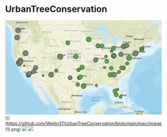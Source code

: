 # UrbanTreeConservation
![](https://github.com/Weilin37/UrbanTreeConservation/blob/main/misc/image.png)
![](https://github.com/Weilin37/UrbanTreeConservation/blob/main/misc/image (1).png)
![](https://github.com/Weilin37/UrbanTreeConservation/blob/main/misc/freedraw.gif)
![](https://github.com/Weilin37/UrbanTreeConservation/blob/main/misc/test.png)
